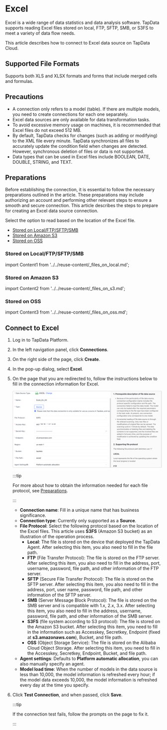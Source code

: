 # Excel



Excel is a wide range of data statistics and data analysis software. TapData supports reading Excel files stored on local, FTP, SFTP, SMB, or S3FS to meet a variety of data flow needs.

This article describes how to connect to Excel data source on TapData Cloud.

## Supported File Formats

Supports both XLS and XLSX formats and forms that include merged cells and formulas.

## Precautions

- A connection only refers to a model (table). If there are multiple models, you need to create connections for each one separately.
- Excel data sources are only available for data transformation tasks.
- To avoid excessive memory usage on machines, it is recommended that Excel files do not exceed 512 MB.
- By default, TapData checks for changes (such as adding or modifying) to the XML file every minute. TapData synchronizes all files to accurately update the condition field when changes are detected. However, synchronous deletion of files or data is not supported.
- Data types that can be used in Excel files include BOOLEAN, DATE, DOUBLE, STRING, and TEXT.

## Preparations

Before establishing the connection, it is essential to follow the necessary preparations outlined in the article. These preparations may include authorizing an account and performing other relevant steps to ensure a smooth and secure connection.
This article describes the steps to prepare for creating an Excel data source connection.

Select the option to read based on the location of the Excel file.

* [Stored on Local/FTP/SFTP/SMB](#stored-on-localftpsftpsmb)
* [Stored on Amazon S3](#stored-on-amazon-s3)
* [Stored on OSS](#stored-on-oss)


### Stored on Local/FTP/SFTP/SMB

import Content1 from '../../reuse-content/_files_on_local.md';

<Content1 />


### Stored on Amazon S3

import Content2 from '../../reuse-content/_files_on_s3.md';

<Content2 />

### Stored on OSS

import Content3 from '../../reuse-content/_files_on_oss.md';

<Content3 />


## Connect to Excel

1. Log in to TapData Platform.

2. In the left navigation panel, click **Connections**.

3. On the right side of the page, click **Create**.

4. In the pop-up dialog, select **Excel**.

5. On the page that you are redirected to, follow the instructions below to fill in the connection information for Excel.

   ![Connect to Excel](../../images/connect_excel.png)

   :::tip

   For more about how to obtain the information needed for each file protocol, see [Preparations](#preparations).

   :::

    * **Connection name**: Fill in a unique name that has business significance.
    * **Connection type**: Currently only supported as a **Source**.
    * **File Protocol**: Select the following protocol based on the location of the Excel files. This article uses **S3FS** (Amazon S3 bucket) as an illustration of the operation process.
        * **Local**: The file is stored on the device that deployed the TapData Agent. After selecting this item, you also need to fill in the file path.
        * **FTP** (File Transfer Protocol): The file is stored on the FTP server. After selecting this item, you also need to fill in the address, port, username, password, file path, and other information of the FTP server.
        * **SFTP** (Secure File Transfer Protocol): The file is stored on the SFTP server. After selecting this item, you also need to fill in the address, port, user name, password, file path, and other information of the SFTP server.
        * **SMB** (Server Message Block Protocol): The file is stored on the SMB server and is compatible with 1.x, 2.x, 3.x. After selecting this item, you also need to fill in the address, username, password, file path, and other information of the SMB server.
        * **S3FS** (file system according to S3 protocol): The file is stored on the Amazon S3 bucket. After selecting this item, you need to fill in the information such as Accesskey, Secretkey, Endpoint (fixed at **s3.amazonaws.com**), Bucket, and file path.
        * **OSS** (Object Storage Service): The file is stored on the Alibaba Cloud Object Storage. After selecting this item, you need to fill in the Accesskey, Secretkey, Endpoint, Bucket, and file path.
    * **Agent settings**: Defaults to **Platform automatic allocation**, you can also manually specify an agent.
    * **Model load time**: When the number of models in the data source is less than 10,000, the model information is refreshed every hour; if the model data exceeds 10,000, the model information is refreshed every day at the time you specify.

6. Click **Test Connection**, and when passed, click **Save**.

   :::tip

   If the connection test fails, follow the prompts on the page to fix it.

   :::
